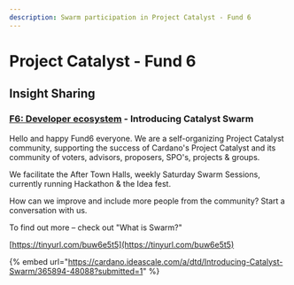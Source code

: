```yaml
---
description: Swarm participation in Project Catalyst - Fund 6
---
```


# Project Catalyst - Fund 6

## Insight Sharing

###  [F6: Developer ecosystem](https://cardano.ideascale.com/a/campaign-home/26094) - Introducing Catalyst Swarm

Hello and happy Fund6 everyone. We are a self-organizing Project Catalyst community, supporting the success of Cardano's Project Catalyst and its community of voters, advisors, proposers, SPO's, projects & groups.

We facilitate the After Town Halls, weekly Saturday Swarm Sessions, currently running Hackathon & the Idea fest.

How can we improve and include more people from the community? Start a conversation with us.

To find out more – check out "What is Swarm?"

[https://tinyurl.com/buw6e5t5](https://tinyurl.com/buw6e5t5)

{% embed url="https://cardano.ideascale.com/a/dtd/Introducing-Catalyst-Swarm/365894-48088?submitted=1" %}





